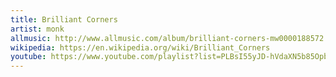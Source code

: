 ```yaml
---
title: Brilliant Corners
artist: monk
allmusic: http://www.allmusic.com/album/brilliant-corners-mw0000188572
wikipedia: https://en.wikipedia.org/wiki/Brilliant_Corners
youtube: https://www.youtube.com/playlist?list=PLBsI55yJD-hVdaXN5b85OpbQS8sUUw1CH
---
```

